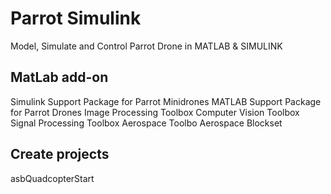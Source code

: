 # Parrot Simulink
Model, Simulate and Control Parrot Drone in MATLAB &amp; SIMULINK

## MatLab add-on
Simulink Support Package for Parrot Minidrones
MATLAB Support Package for Parrot Drones
Image Processing Toolbox
Computer Vision Toolbox
Signal Processing Toolbox
Aerospace Toolbo
Aerospace Blockset

## Create projects
asbQuadcopterStart